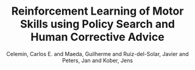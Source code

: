 ---
collection: journal
permalink: /publications/Celemin2019IJRR
pubtype: journal 
title: "Reinforcement Learning of Motor Skills using Policy Search and Human Corrective Advice" 
author: "Celemin, Carlos E. and Maeda, Guilherme and Ruiz-del-Solar, Javier and Peters, Jan and Kober, Jens" 
year: 2019
avenue: International Journal of Robotics Research 
url:  
pages: 1560--1580 
code:  
video: https://youtu.be/ptslNZdum2s 
abstract: 
---